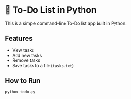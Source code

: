 # 📝 To-Do List in Python

This is a simple command-line To-Do list app built in Python.

## Features
- View tasks
- Add new tasks
- Remove tasks
- Save tasks to a file (`tasks.txt`)

## How to Run

```bash
python todo.py
